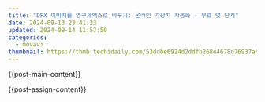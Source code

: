 ```yaml
---
title: "DPX 이미지를 영구제액스로 바꾸기: 온라인 가장치 자동화 - 무료 몇 단계"
date: 2024-09-13 23:41:23
updated: 2024-09-14 11:57:50
categories:
  - movavi
thumbnail: https://thmb.techidaily.com/53ddbe6924d2ddfb268e4678d76937abc181d4038a95a53ae70246e54e37c443.jpg
---
```


{{post-main-content}}

<ins class="adsbygoogle"
     style="display:block"
     data-ad-format="autorelaxed"
     data-ad-client="ca-pub-7571918770474297"
     data-ad-slot="1223367746"></ins>

{{post-assign-content}}

<ins class="adsbygoogle"
     style="display:block"
     data-ad-client="ca-pub-7571918770474297"
     data-ad-slot="8358498916"
     data-ad-format="auto"
     data-full-width-responsive="true"></ins>
